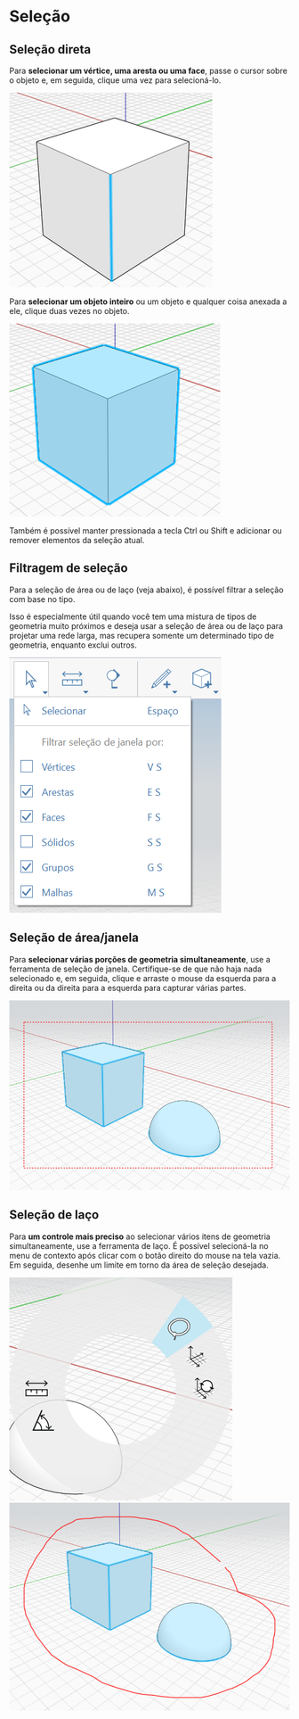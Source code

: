 # Seleção

## Seleção direta

Para **selecionar um vértice, uma aresta ou uma face**, passe o cursor sobre o objeto e, em seguida, clique uma vez para selecioná-lo.

![](../.gitbook/assets/direct_selection1.png)

Para **selecionar um objeto inteiro** ou um objeto e qualquer coisa anexada a ele, clique duas vezes no objeto.

![](../.gitbook/assets/direct_selection2.png)

Também é possível manter pressionada a tecla Ctrl ou Shift e adicionar ou remover elementos da seleção atual.

## Filtragem de seleção

Para a seleção de área ou de laço \(veja abaixo\), é possível filtrar a seleção com base no tipo.

Isso é especialmente útil quando você tem uma mistura de tipos de geometria muito próximos e deseja usar a seleção de área ou de laço para projetar uma rede larga, mas recupera somente um determinado tipo de geometria, enquanto exclui outros.

![](../.gitbook/assets/selection-filter.png)

## Seleção de área/janela

Para **selecionar várias porções de geometria simultaneamente**, use a ferramenta de seleção de janela. Certifique-se de que não haja nada selecionado e, em seguida, clique e arraste o mouse da esquerda para a direita ou da direita para a esquerda para capturar várias partes.

![](../.gitbook/assets/direct_selection3.png)

## Seleção de laço

Para **um controle mais preciso** ao selecionar vários itens de geometria simultaneamente, use a ferramenta de laço. É possível selecioná-la no menu de contexto após clicar com o botão direito do mouse na tela vazia. Em seguida, desenhe um limite em torno da área de seleção desejada.

![](../.gitbook/assets/lasso1.png)  
![](../.gitbook/assets/lasso2.png)

